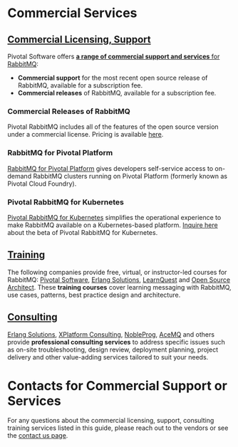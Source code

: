 <!--
Copyright (c) 2007-2020 VMware, Inc. or its affiliates.

All rights reserved. This program and the accompanying materials
are made available under the terms of the under the Apache License,
Version 2.0 (the "License”); you may not use this file except in compliance
with the License. You may obtain a copy of the License at

https://www.apache.org/licenses/LICENSE-2.0

Unless required by applicable law or agreed to in writing, software
distributed under the License is distributed on an "AS IS" BASIS,
WITHOUT WARRANTIES OR CONDITIONS OF ANY KIND, either express or implied.
See the License for the specific language governing permissions and
limitations under the License.
-->

# Commercial Services

## <a id="overview" class="anchor" href="#overview">Commercial Licensing, Support</a>

Pivotal Software offers [**a range of commercial support and services** for RabbitMQ](https://pivotal.io/rabbitmq):

 * **Commercial support** for the most recent open source release of RabbitMQ, available for a subscription fee.
 * **Commercial releases** of RabbitMQ, available for a subscription fee.

### Commercial Releases of RabbitMQ

Pivotal RabbitMQ includes all of the features of the open source version under a commercial license. Pricing is available [here](https://pivotal.io/rabbitmq).

### RabbitMQ for Pivotal Platform

[RabbitMQ for Pivotal Platform](https://pivotal.io/platform/services-marketplace/messaging-and-integration/rabbitmq)
gives developers self-service access to on-demand RabbitMQ clusters
running on Pivotal Platform (formerly known as Pivotal Cloud Foundry).

### Pivotal RabbitMQ for Kubernetes

[Pivotal RabbitMQ for Kubernetes](https://content.pivotal.io/blog/introducing-rabbitmq-for-kubernetes)
simplifies the operational experience to make RabbitMQ available on a Kubernetes-based platform.
[Inquire here](https://pivotal.io/pivotal-rabbitmq-on-kubernetes) about the beta of Pivotal RabbitMQ for Kubernetes.

## <a id="training" class="anchor" href="#training">Training</a>

The following companies provide free, virtual, or instructor-led courses for RabbitMQ:
[Pivotal Software](https://academy.pivotal.io/store-catalog),
[Erlang Solutions](https://www.erlang-solutions.com/products/rabbitmq.html),
[LearnQuest](http://www.learnquest.com/course-detail.aspx?cnum=rabbitmq-e1xc) and
[Open Source Architect](https://opensource.io/product/rabbitmq-training/).
These <strong>training courses</strong> cover learning messaging with RabbitMQ, use cases, patterns,
best practice design and architecture.

## <a id="consulting" class="anchor" href="#consulting">Consulting</a>

[Erlang Solutions](https://www.erlang-solutions.com/products/rabbitmq.html),
[XPlatform Consulting](http://www.xplatformconsulting.com/rabbitmq/),
[NobleProg](https://www.nobleprog.com/consulting/rabbitmq),
[AceMQ](https://acemq.com/rabbitmq/) and others provide <strong>professional consulting services</strong>
to address specific issues such as on-site troubleshooting, design review,
deployment planning, project delivery and other value-adding services
tailored to suit your needs.

# Contacts for Commercial Support or Services

For any questions about the commercial licensing, support, consulting training services listed in this guide,
please reach out to the vendors or see the [contact us page](https://www.rabbitmq.com/contact.html#email).
